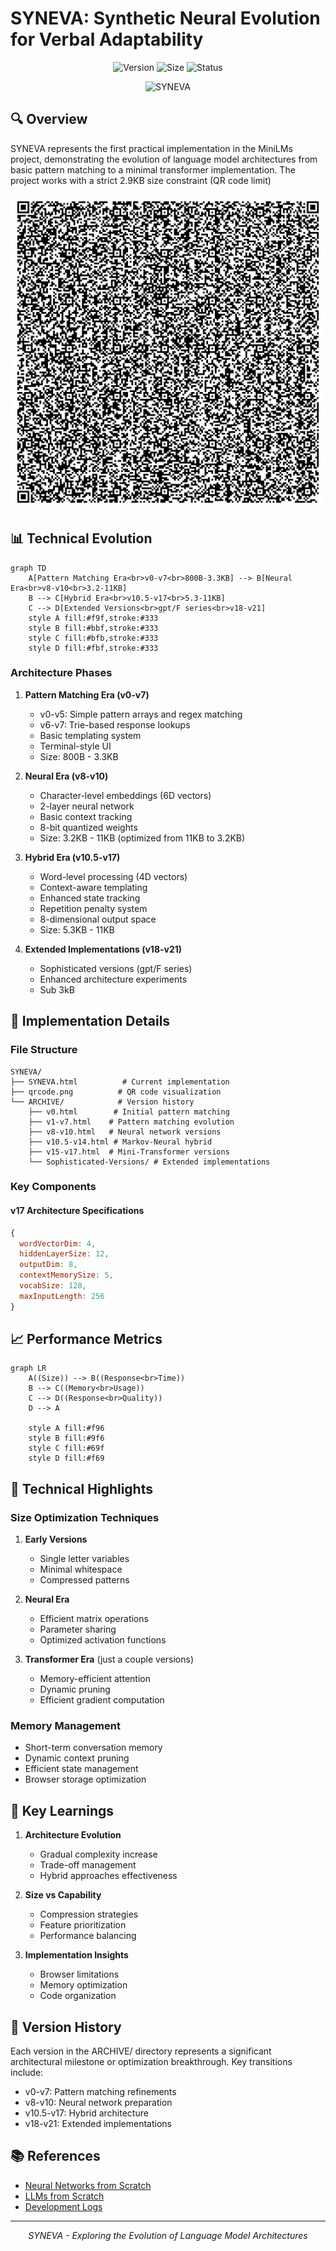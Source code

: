 # SYNEVA: Synthetic Neural Evolution for Verbal Adaptability

<p align="center">
    <img src="https://img.shields.io/badge/version-0.22-brightgreen" alt="Version">
    <img src="https://img.shields.io/badge/current--size-2.81KB-blue" alt="Size">
    <img src="https://img.shields.io/badge/status-Ongoing-black" alt="Status">
</p>

<p align="center">
    <img src="https://cdn.jsdelivr.net/gh/Kuberwastaken/MiniLMs@main/MEDIA/SYNEVA.png" alt="SYNEVA">

</p>

## 🔍 Overview

SYNEVA represents the first practical implementation in the MiniLMs project, demonstrating the evolution of language model architectures from basic pattern matching to a minimal transformer implementation. The project works with a strict 2.9KB size constraint (QR code limit)

<p align="center">
    <img src="./qrcode.png" alt="SYNEVA QR Code"
</p>

## 📊 Technical Evolution

```mermaid
graph TD
    A[Pattern Matching Era<br>v0-v7<br>800B-3.3KB] --> B[Neural Era<br>v8-v10<br>3.2-11KB]
    B --> C[Hybrid Era<br>v10.5-v17<br>5.3-11KB]
    C --> D[Extended Versions<br>gpt/F series<br>v18-v21]
    style A fill:#f9f,stroke:#333
    style B fill:#bbf,stroke:#333
    style C fill:#bfb,stroke:#333
    style D fill:#fbf,stroke:#333
```

### Architecture Phases

1. **Pattern Matching Era (v0-v7)**
   - v0-v5: Simple pattern arrays and regex matching
   - v6-v7: Trie-based response lookups
   - Basic templating system
   - Terminal-style UI
   - Size: 800B - 3.3KB

2. **Neural Era (v8-v10)**
   - Character-level embeddings (6D vectors)
   - 2-layer neural network
   - Basic context tracking
   - 8-bit quantized weights
   - Size: 3.2KB - 11KB (optimized from 11KB to 3.2KB)

3. **Hybrid Era (v10.5-v17)**
   - Word-level processing (4D vectors)
   - Context-aware templating
   - Enhanced state tracking
   - Repetition penalty system
   - 8-dimensional output space
   - Size: 5.3KB - 11KB

4. **Extended Implementations (v18-v21)**
   - Sophisticated versions (gpt/F series)
   - Enhanced architecture experiments
   - Sub 3kB
## 💾 Implementation Details

### File Structure
```
SYNEVA/
├── SYNEVA.html          # Current implementation
├── qrcode.png          # QR code visualization
└── ARCHIVE/            # Version history
    ├── v0.html        # Initial pattern matching
    ├── v1-v7.html    # Pattern matching evolution 
    ├── v8-v10.html   # Neural network versions
    ├── v10.5-v14.html # Markov-Neural hybrid
    ├── v15-v17.html  # Mini-Transformer versions
    └── Sophisticated-Versions/ # Extended implementations
```

### Key Components

#### v17 Architecture Specifications
```javascript
{
  wordVectorDim: 4,
  hiddenLayerSize: 12,
  outputDim: 8,
  contextMemorySize: 5,
  vocabSize: 128,
  maxInputLength: 256
}
```

## 📈 Performance Metrics

```mermaid
graph LR
    A((Size)) --> B((Response<br>Time))
    B --> C((Memory<br>Usage))
    C --> D((Response<br>Quality))
    D --> A
    
    style A fill:#f96
    style B fill:#9f6
    style C fill:#69f
    style D fill:#f69
```

## 🔬 Technical Highlights

### Size Optimization Techniques
1. **Early Versions**
   - Single letter variables
   - Minimal whitespace
   - Compressed patterns

2. **Neural Era**
   - Efficient matrix operations
   - Parameter sharing
   - Optimized activation functions

3. **Transformer Era** (just a couple versions)
   - Memory-efficient attention
   - Dynamic pruning
   - Efficient gradient computation

### Memory Management
- Short-term conversation memory
- Dynamic context pruning
- Efficient state management
- Browser storage optimization

## 📝 Key Learnings

1. **Architecture Evolution**
   - Gradual complexity increase
   - Trade-off management
   - Hybrid approaches effectiveness

2. **Size vs Capability**
   - Compression strategies
   - Feature prioritization
   - Performance balancing

3. **Implementation Insights**
   - Browser limitations
   - Memory optimization
   - Code organization

## 🔗 Version History

Each version in the ARCHIVE/ directory represents a significant architectural milestone or optimization breakthrough. Key transitions include:

- v0-v7: Pattern matching refinements
- v8-v10: Neural network preparation
- v10.5-v17: Hybrid architecture
- v18-v21: Extended implementations

## 📚 References

- [Neural Networks from Scratch](../STUDY-RESOURCES/Neural-Networks-from-Scratch/)
- [LLMs from Scratch](../STUDY-RESOURCES/LLMs-from-scratch/)
- [Development Logs](../Devlogs-HN/)

---

<p align="center">
<em>SYNEVA - Exploring the Evolution of Language Model Architectures</em>
</p>
